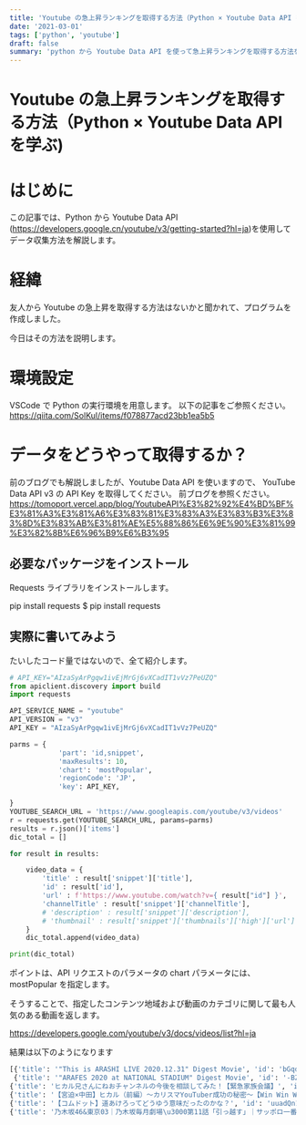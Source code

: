 ```yaml
---
title: 'Youtube の急上昇ランキングを取得する方法（Python × Youtube Data API を学ぶ)'
date: '2021-03-01'
tags: ['python', 'youtube']
draft: false
summary: 'python から Youtube Data API を使って急上昇ランキングを取得する方法を説明します。'
---
```


# Youtube の急上昇ランキングを取得する方法（Python × Youtube Data API を学ぶ)

# はじめに

この記事では、Python から Youtube Data API (https://developers.google.cn/youtube/v3/getting-started?hl=ja)を使用してデータ収集方法を解説します。

# 経緯

友人から Youtube の急上昇を取得する方法はないかと聞かれて、プログラムを作成しました。

今日はその方法を説明します。

# 環境設定

VSCode で Python の実行環境を用意します。
以下の記事をご参照ください。
https://qiita.com/SolKul/items/f078877acd23bb1ea5b5

# データをどうやって取得するか？

前のブログでも解説しましたが、Youtube Data API を使いますので、
YouTube Data API v3 の API Key を取得してください。
前ブログを参照ください。
https://tomoport.vercel.app/blog/YoutubeAPI%E3%82%92%E4%BD%BF%E3%81%A3%E3%81%A6%E3%83%81%E3%83%A3%E3%83%B3%E3%83%8D%E3%83%AB%E3%81%AE%E5%88%86%E6%9E%90%E3%81%99%E3%82%8B%E6%96%B9%E6%B3%95

## 必要なパッケージをインストール

Requests ライブラリをインストールします。

pip install requests
$ pip install requests

## 実際に書いてみよう

たいしたコード量ではないので、全て紹介します。

```python
# API_KEY="AIzaSyArPgqw1ivEjMrGj6vXCadIT1vVz7PeUZQ"
from apiclient.discovery import build
import requests

API_SERVICE_NAME = "youtube"
API_VERSION = "v3"
API_KEY = "AIzaSyArPgqw1ivEjMrGj6vXCadIT1vVz7PeUZQ"

parms = {
            'part': 'id,snippet',
            'maxResults': 10,
            'chart': 'mostPopular',
            'regionCode': 'JP',
            'key': API_KEY,

}
YOUTUBE_SEARCH_URL = 'https://www.googleapis.com/youtube/v3/videos'
r = requests.get(YOUTUBE_SEARCH_URL, params=parms)
results = r.json()['items']
dic_total = []

for result in results:

    video_data = {
        'title' : result['snippet']['title'],
        'id' : result['id'],
        'url' : f'https://www.youtube.com/watch?v={ result["id"] }',
        'channelTitle' : result['snippet']['channelTitle'],
        # 'description' : result['snippet']['description'],
        # 'thumbnail' : result['snippet']['thumbnails']['high']['url']
    }
    dic_total.append(video_data)

print(dic_total)

```

ポイントは、API リクエストのパラメータの chart パラメータには、mostPopular を指定します。

そうすることで、指定したコンテンツ地域および動画のカテゴリに関して最も人気のある動画を返します。

https://developers.google.com/youtube/v3/docs/videos/list?hl=ja

結果は以下のようになります

```python
[{'title': '"This is ARASHI LIVE 2020.12.31" Digest Movie', 'id': 'bGqdS1lBq-w', 'url': 'https://www.youtube.com/watch?v=bGqdS1lBq-w', 'channelTitle': 'ARASHI'},
 {'title': '"ARAFES 2020 at NATIONAL STADIUM" Digest Movie', 'id': '-BZEJodQ2Bs', 'url': 'https://www.youtube.com/watch?v=-BZEJodQ2Bs', 'channelTitle': 'ARASHI'}, {'title': '那須川天心vs志朗は驚愕「天心の完全試合」青木真也「彼が創るものを見続けたい」全試合期間限定無料公開中！', 'id': 'YFeoKJT5Q6Q', 'url': 'https://www.youtube.com/watch?v=YFeoKJT5Q6Q', 'channelTitle': 'ABEMA 格闘CH【公式】'},
{'title': 'ヒカル兄さんにねおチャンネルの今後を相談してみた！【緊急家族会議】', 'id': 'alQBuIZCGR0', 'url': 'https://www.youtube.com/watch?v=alQBuIZCGR0', 'channelTitle': 'ねおチャンネル'}, {'title': '１分間喧嘩ファイトで本気の殴り合いしてきた', 'id': 'DFmWG6Og4AA', 'url': 'https://www.youtube.com/watch?v=DFmWG6Og4AA', 'channelTitle': "JIN'S LIFE"},
{'title': '【宮迫×中田】ヒカル（前編）〜カリスマYouTuber成功の秘密〜【Win Win Wiiin】','id': '8rhMnFocaVw', 'url': 'https://www.youtube.com/watch?v=8rhMnFocaVw', 'channelTitle': '中田敦彦のYouTube大学 - NAKATA UNIVERSITY'},
{'title': '【コムドット】道あけろってどうゆう意味だったのかな？', 'id': 'uuadQn1I7UQ', 'url': 'https://www.youtube.com/watch?v=uuadQn1I7UQ', 'channelTitle': 'スカイピースの平和島'},
{'title': '乃木坂46&東京03｜乃木坂毎月劇場\u3000第11話「引っ越す」｜サッポロ一番\u3000カップスター\u3000和ラー', 'id': 'A0cxkujsfgA', 'url': 'https://www.youtube.com/watch?v=A0cxkujsfgA', 'channelTitle': 'サッポロ一番 公式'}, {'title': '1分最強の男を決める大会第0回大会', 'id': 'RqEg7fc48pQ', 'url': 'https://www.youtube.com/watch?v=RqEg7fc48pQ', 'channelTitle': '朝倉未来 Mikuru Asakura'}]

```
